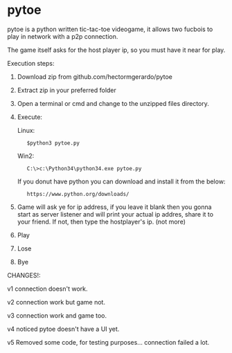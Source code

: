 # pytoe

pytoe is a python written tic-tac-toe videogame, it allows two fucbois to play
in network with a p2p connection. 

The game itself asks for the host player ip, so you must have it near for play.

Execution steps:

1. Download zip from github.com/hectormgerardo/pytoe

2. Extract zip in your preferred folder

3. Open a terminal or cmd and change to the unzipped files directory.

4. Execute:

    Linux:

          $python3 pytoe.py

    Win2:

          C:\>c:\Python34\python34.exe pytoe.py

    If you donut have python you can download and install it from the below:

          https://www.python.org/downloads/

5. Game will ask ye for ip address, if you leave it blank then you gonna start as server listener and will print your actual ip addres, share it to your friend. If not, then type the hostplayer's ip. (not more)

6. Play

7. Lose

8. Bye





CHANGES!:

v1 connection doesn't work.

v2 connection work but game not.

v3 connection work and game too.

v4 noticed pytoe doesn't have a UI yet. 

v5 Removed some code, for testing purposes... connection failed a lot.
